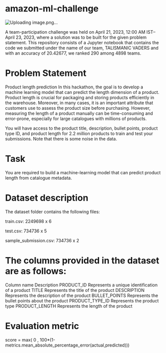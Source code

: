 # amazon-ml-challenge
![Uploading image.png…]()

A team-participation challenge was held on April 21, 2023, 12:00 AM IST–April 23, 2023, where a solution was to be built for the given problem statement. This repository consists of a Jupyter notebook that contains the code we submitted under the name of our team, TALISMANIC VADERS and with an accuracy of 20.42677, we ranked 290 among 4898 teams.

# Problem Statement
Product length prediction
In this hackathon, the goal is to develop a machine learning model that can predict the length dimension of a product. Product length is crucial for packaging and storing products efficiently in the warehouse. Moreover, in many cases, it is an important attribute that customers use to assess the product size before purchasing. However, measuring the length of a product manually can be time-consuming and error-prone, especially for large catalogues with millions of products.

You will have access to the product title, description, bullet points, product type ID, and product length for 2.2 million products to train and test your submissions. Note that there is some noise in the data.

# Task
You are required to build a machine-learning model that can predict product length from catalogue metadata.

# Dataset description
The dataset folder contains the following files:

train.csv: 2249698 x 6

test.csv: 734736 x 5

sample_submission.csv: 734736 x 2

# The columns provided in the dataset are as follows:

Column name	Description
PRODUCT_ID	Represents a unique identification of a product
TITLE	Represents the title of the product
DESCRIPTION	Represents the description of the product
BULLET_POINTS	Represents the bullet points about the product
PRODUCT_TYPE_ID	Represents the product type
PRODUCT_LENGTH	Represents the length of the product

# Evaluation metric
score = max( 0 , 100*(1-metrics.mean_absolute_percentage_error(actual,predicted)))
